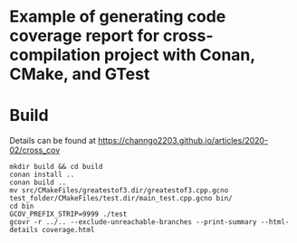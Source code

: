 # Example of generating code coverage report for cross-compilation project with Conan, CMake, and GTest

# Build
Details can be found at https://channgo2203.github.io/articles/2020-02/cross_cov

```
mkdir build && cd build
conan install ..
conan build ..
mv src/CMakeFiles/greatestof3.dir/greatestof3.cpp.gcno test_folder/CMakeFiles/test.dir/main_test.cpp.gcno bin/
cd bin
GCOV_PREFIX_STRIP=9999 ./test
gcovr -r ../.. --exclude-unreachable-branches --print-summary --html-details coverage.html
```
